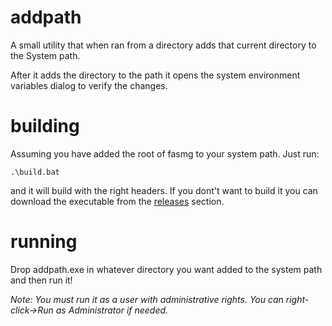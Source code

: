# addpath

A small utility that when ran from a directory adds that current directory to the System path.

After it adds the directory to the path it opens the system environment variables dialog to verify the changes.

# building
Assuming you have added the root of fasmg to your system path. Just run:

`.\build.bat`

and it will build with the right headers. If you dont't want to build it you can download the executable from the [releases](https://github.com/travgm/addpath/releases/tag/1.0) section.

# running
Drop addpath.exe in whatever directory you want added to the system path and then run it! 

*Note: You must run it as a user with administrative rights. You can right-click->Run as Administrator if needed.*

 
